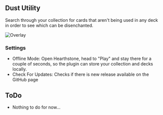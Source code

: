## Dust Utility
Search through your collection for cards that aren't being used in any deck in order to see which can be disenchanted.

![Overlay](https://i.imgur.com/tIDgbNL.png)

### Settings
* Offline Mode: Open Hearthstone, head to "Play" and stay there for a couple of seconds, so the plugin can store your collection and decks locally.
* Check For Updates: Checks if there is new release available on the GitHub page

## ToDo
* Nothing to do for now...

